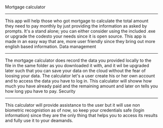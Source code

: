 Mortgage calculator
_____________________

This app will help those who got mortgage to calculate the total amount they need to pay monthly by just providing the information as asked by prompts. It's a stand alone; you can either consider using the included .exe or upgrade the codesto your needs since it is open source.
This app is made in an easy way that are, more user friendly since they bring out more english based information. 
Data management
________________

The mortgage calculator does record the data you provided locally to the file in the same folder as you downloaded it with, and it wil be upgraded later such that you can save your data on the cloud without the fear of loosing your data.
The calculator let's a user create his or her own account and to access the data you have to log in.
This calculator will showw how much you have already paid and the remaining amount and later on tells you how long ypu have to pay.
Security
__________

This calculator will provide assistance to the user but it will use non biometric recognistion as of now, so keep your credentials safe (login information) since they are the only thing that helps you to access its results and fully use it to your deamands.